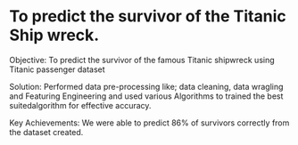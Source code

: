 # To predict the survivor of the Titanic Ship wreck.

Objective:  To predict the survivor of the famous Titanic shipwreck using Titanic passenger dataset

Solution: Performed data pre-processing like; data cleaning, data wragling and Featuring Engineering and used various Algorithms to trained the best suitedalgorithm for effective accuracy.

Key Achievements: We were able to predict 86% of survivors correctly from the dataset created.
